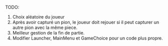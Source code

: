 TODO:
1) Choix aléatoire du joueur
2) Après avoir capturé un pion, le joueur doit rejouer si il peut capturer un autre pion avec la même piece.
3) Meilleur gestion de la fin de partie.
4) Modifier Launcher, MainMenu et GameChoice pour un code plus propre.
